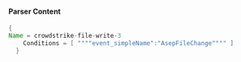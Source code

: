 #### Parser Content
```Java
{
Name = crowdstrike-file-write-3
    Conditions = [ """"event_simpleName":"AsepFileChange"""" ]
  }
```